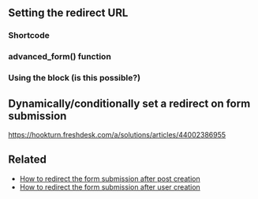 ## Setting the redirect URL

### Shortcode

### advanced_form() function

### Using the block (is this possible?)

## Dynamically/conditionally set a redirect on form submission

https://hookturn.freshdesk.com/a/solutions/articles/44002386955

## Related
- [How to redirect the form submission after post creation](How-to-redirect-the-form-submission-after-post-creation.md)
- [How to redirect the form submission after user creation](How-to-redirect-the-form-submission-after-user-creation.md)